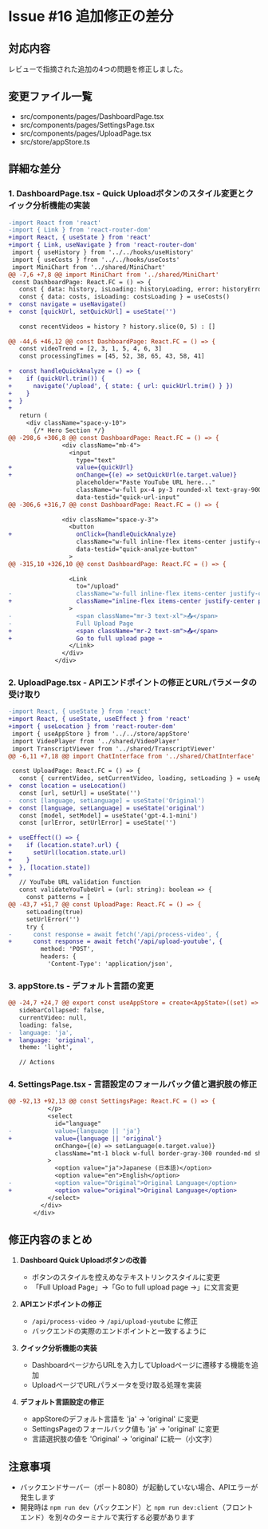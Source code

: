 # Issue #16 追加修正の差分

## 対応内容
レビューで指摘された追加の4つの問題を修正しました。

## 変更ファイル一覧
- src/components/pages/DashboardPage.tsx
- src/components/pages/SettingsPage.tsx  
- src/components/pages/UploadPage.tsx
- src/store/appStore.ts

## 詳細な差分

### 1. DashboardPage.tsx - Quick Uploadボタンのスタイル変更とクイック分析機能の実装

```diff
-import React from 'react'
-import { Link } from 'react-router-dom'
+import React, { useState } from 'react'
+import { Link, useNavigate } from 'react-router-dom'
 import { useHistory } from '../../hooks/useHistory'
 import { useCosts } from '../../hooks/useCosts'
 import MiniChart from '../shared/MiniChart'
@@ -7,6 +7,8 @@ import MiniChart from '../shared/MiniChart'
 const DashboardPage: React.FC = () => {
   const { data: history, isLoading: historyLoading, error: historyError } = useHistory()
   const { data: costs, isLoading: costsLoading } = useCosts()
+  const navigate = useNavigate()
+  const [quickUrl, setQuickUrl] = useState('')
 
   const recentVideos = history ? history.slice(0, 5) : []
   
@@ -44,6 +46,12 @@ const DashboardPage: React.FC = () => {
   const videoTrend = [2, 3, 1, 5, 4, 6, 3]
   const processingTimes = [45, 52, 38, 65, 43, 58, 41]
 
+  const handleQuickAnalyze = () => {
+    if (quickUrl.trim()) {
+      navigate('/upload', { state: { url: quickUrl.trim() } })
+    }
+  }
+
   return (
     <div className="space-y-10">
       {/* Hero Section */}
@@ -298,6 +306,8 @@ const DashboardPage: React.FC = () => {
               <div className="mb-4">
                 <input
                   type="text"
+                  value={quickUrl}
+                  onChange={(e) => setQuickUrl(e.target.value)}
                   placeholder="Paste YouTube URL here..."
                   className="w-full px-4 py-3 rounded-xl text-gray-900 placeholder-gray-500 focus:outline-none focus:ring-2 focus:ring-white/50"
                   data-testid="quick-url-input"
@@ -306,6 +316,7 @@ const DashboardPage: React.FC = () => {
               
               <div className="space-y-3">
                 <button
+                  onClick={handleQuickAnalyze}
                   className="w-full inline-flex items-center justify-center px-8 py-3 bg-white text-indigo-600 font-bold rounded-2xl hover:bg-gray-50 focus:outline-none focus:ring-4 focus:ring-white focus:ring-opacity-50 transition-all duration-200 shadow-lg hover:shadow-xl transform hover:-translate-y-1"
                   data-testid="quick-analyze-button"
                 >
@@ -315,10 +326,10 @@ const DashboardPage: React.FC = () => {
                 
                 <Link
                   to="/upload"
-                  className="w-full inline-flex items-center justify-center px-8 py-3 bg-white/20 text-white font-semibold rounded-2xl hover:bg-white/30 focus:outline-none focus:ring-4 focus:ring-white focus:ring-opacity-50 transition-all duration-200 backdrop-blur-sm"
+                  className="inline-flex items-center justify-center px-4 py-2 text-sm text-blue-600 hover:text-blue-700 hover:underline transition-colors duration-200"
                 >
-                  <span className="mr-3 text-xl">📤</span>
-                  Full Upload Page
+                  <span className="mr-2 text-sm">📤</span>
+                  Go to full upload page →
                 </Link>
               </div>
             </div>
```

### 2. UploadPage.tsx - APIエンドポイントの修正とURLパラメータの受け取り

```diff
-import React, { useState } from 'react'
+import React, { useState, useEffect } from 'react'
+import { useLocation } from 'react-router-dom'
 import { useAppStore } from '../../store/appStore'
 import VideoPlayer from '../shared/VideoPlayer'
 import TranscriptViewer from '../shared/TranscriptViewer'
@@ -6,11 +7,18 @@ import ChatInterface from '../shared/ChatInterface'
 
 const UploadPage: React.FC = () => {
   const { currentVideo, setCurrentVideo, loading, setLoading } = useAppStore()
+  const location = useLocation()
   const [url, setUrl] = useState('')
-  const [language, setLanguage] = useState('Original')
+  const [language, setLanguage] = useState('original')
   const [model, setModel] = useState('gpt-4.1-mini')
   const [urlError, setUrlError] = useState('')
 
+  useEffect(() => {
+    if (location.state?.url) {
+      setUrl(location.state.url)
+    }
+  }, [location.state])
+
   // YouTube URL validation function
   const validateYouTubeUrl = (url: string): boolean => {
     const patterns = [
@@ -43,7 +51,7 @@ const UploadPage: React.FC = () => {
     setLoading(true)
     setUrlError('')
     try {
-      const response = await fetch('/api/process-video', {
+      const response = await fetch('/api/upload-youtube', {
         method: 'POST',
         headers: {
           'Content-Type': 'application/json',
```

### 3. appStore.ts - デフォルト言語の変更

```diff
@@ -24,7 +24,7 @@ export const useAppStore = create<AppState>((set) => ({
   sidebarCollapsed: false,
   currentVideo: null,
   loading: false,
-  language: 'ja',
+  language: 'original',
   theme: 'light',
   
   // Actions
```

### 4. SettingsPage.tsx - 言語設定のフォールバック値と選択肢の修正

```diff
@@ -92,13 +92,13 @@ const SettingsPage: React.FC = () => {
           </p>
           <select
             id="language"
-            value={language || 'ja'}
+            value={language || 'original'}
             onChange={(e) => setLanguage(e.target.value)}
             className="mt-1 block w-full border-gray-300 rounded-md shadow-sm focus:ring-indigo-500 focus:border-indigo-500"
           >
             <option value="ja">Japanese (日本語)</option>
             <option value="en">English</option>
-            <option value="Original">Original Language</option>
+            <option value="original">Original Language</option>
           </select>
         </div>
       </div>
```

## 修正内容のまとめ

1. **Dashboard Quick Uploadボタンの改善**
   - ボタンのスタイルを控えめなテキストリンクスタイルに変更
   - 「Full Upload Page」→「Go to full upload page →」に文言変更

2. **APIエンドポイントの修正**
   - `/api/process-video` → `/api/upload-youtube` に修正
   - バックエンドの実際のエンドポイントと一致するように

3. **クイック分析機能の実装**
   - DashboardページからURLを入力してUploadページに遷移する機能を追加
   - UploadページでURLパラメータを受け取る処理を実装

4. **デフォルト言語設定の修正**
   - appStoreのデフォルト言語を 'ja' → 'original' に変更
   - SettingsPageのフォールバック値も 'ja' → 'original' に変更
   - 言語選択肢の値を 'Original' → 'original' に統一（小文字）

## 注意事項
- バックエンドサーバー（ポート8080）が起動していない場合、APIエラーが発生します
- 開発時は `npm run dev`（バックエンド）と `npm run dev:client`（フロントエンド）を別々のターミナルで実行する必要があります